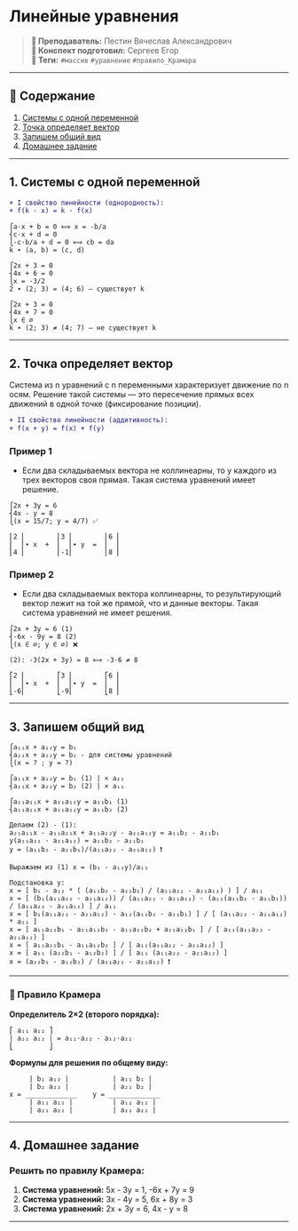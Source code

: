# Линейные уравнения

> **🐙 Преподаватель:** Пестин Вячеслав Александрович  
> **🦁 Конспект подготовил:** Сергеев Егор  
> **🌴 Теги:** `#массив` `#уравнение` `#правило_Крамара`

---
## 📑 Содержание
1. [Системы с одной переменной](#1-системы-с-одной-переменной)
2. [Точка определяет вектор](#2-точка-определяет-вектор)
3. [Запишем общий вид](#3-запишем-общий-вид)
4. [Домашнее задание](#4-домашнее-задание)

---

## 1. Системы с одной переменной

```diff  
+ I свойство линейности (однородность):  
+ f(k · x) = k · f(x)
```

```
⎧a·x + b = 0 ⟺ x = -b/a  
⎨c·x + d = 0
⎩-c·b/a + d = 0 ⟺ cb = da
k ∙ (a, b) = (c, d)
```

```
⎧2x + 3 = 0
⎨4x + 6 = 0
⎩x = -3/2
2 ∙ (2; 3) = (4; 6) — существует k
```
 
```
⎧2x + 3 = 0
⎨4x + 7 = 0
⎩x ∈ ∅
k ∙ (2; 3) ≠ (4; 7) — не существует k
```

---

## 2. Точка определяет вектор

Система из n уравнений с n переменными характеризует движение по n осям. Решение такой системы — это пересечение прямых всех движений в одной точке (фиксирование позиции).

```diff
+ II свойство линейности (аддитивность):
+ f(x + y) = f(x) + f(y)
```

### Пример 1

- Если два складываемых вектора не коллинеарны, то у каждого из трех векторов своя прямая. Такая система уравнений имеет решение.

```
⎧2x + 3y = 6
⎨4x - y = 8
⎩(x = 15/7; y = 4/7) ✅
```

```
⎢2 ⎢        ⎢3 ⎢        ⎢6 ⎢
⎢  ⎢∙ x  +  ⎢  ⎢∙ y  =  ⎢  ⎢
⎢4 ⎢        ⎢-1⎢        ⎢8 ⎢
```

### Пример 2

- Если два складываемых вектора коллинеарны, то результирующий вектор лежит на той же прямой, что и данные векторы. Такая система уравнений не имеет решения.

```
⎧2x + 3y = 6 (1)
⎨-6x - 9y = 8 (2)
⎩(x ∈ ∅; y ∈ ∅) ❌

(2): -3(2x + 3y) = 8 ⟺ -3·6 ≠ 8
```

```
⎡2 ⎢        ⎡3 ⎢        ⎡6 ⎢
⎢  ⎢∙ x  +  ⎢  ⎢∙ y  =  ⎢  ⎢
⎣-6⎢        ⎣-9⎢        ⎣8 ⎢
```

---

## 3. Запишем общий вид
```
⎧a₁₁x + a₁₂y = b₁  
⎨a₂₁x + a₂₂y = b₂ - для системы уравнений
⎩(x = ? ; y = ?)
```

```
⎧a₁₁x + a₁₂y = b₁ (1) | × a₂₁  
⎨a₂₁x + a₂₂y = b₂ (2) | × a₁₁

⎧a₂₁a₁₁x + a₂₁a₁₂y = a₂₁b₁ (1)
⎨a₁₁a₂₁x + a₁₁a₂₂y = a₁₁b₂ (2)

Делаем (2) - (1):  
a₂₁a₁₁x - a₁₁a₂₁x + a₁₁a₂₂y - a₂₁a₁₂y = a₁₁b₂ - a₂₁b₁  
y(a₁₁a₂₂ - a₂₁a₁₂) = a₁₁b₂ - a₂₁b₁  
y = (a₁₁b₂ - a₂₁b₁)/(a₁₁a₂₂ - a₂₁a₁₂) ❗
 
Выражаем из (1) x = (b₁ - a₁₂y)/a₁₁

Подстановка y:
x = [ b₁ - a₁₂ * ( (a₁₁b₂ - a₂₁b₁) / (a₁₁a₂₂ - a₂₁a₁₂) ) ] / a₁₁
x = [ (b₁(a₁₁a₂₂ - a₂₁a₁₂)) / (a₁₁a₂₂ - a₂₁a₁₂) - (a₁₂(a₁₁b₂ - a₂₁b₁)) / (a₁₁a₂₂ - a₂₁a₁₂) ] / a₁₁
x = [ b₁(a₁₁a₂₂ - a₂₁a₁₂) - a₁₂(a₁₁b₂ - a₂₁b₁) ] / [ (a₁₁a₂₂ - a₂₁a₁₂) * a₁₁ ]
x = [ a₁₁a₂₂b₁ - a₂₁a₁₂b₁ - a₁₁a₁₂b₂ + a₂₁a₁₂b₁ ] / [ a₁₁(a₁₁a₂₂ - a₂₁a₁₂) ]
x = [ a₁₁a₂₂b₁ - a₁₁a₁₂b₂ ] / [ a₁₁(a₁₁a₂₂ - a₂₁a₁₂) ]
x = [ a₁₁ (a₂₂b₁ - a₁₂b₂) ] / [ a₁₁ (a₁₁a₂₂ - a₂₁a₁₂) ]
x = (a₂₂b₁ - a₁₂b₂) / (a₁₁a₂₂ - a₂₁a₁₂) ❗
```

---

### 🧮 Правило Крамера

**Определитель 2×2 (второго порядка):**
```
⎡ a₁₁ a₁₂ ⎤
| a₂₁ a₂₂ | = a₁₁·a₂₂ - a₁₂·a₂₁
⎣         ⎦
```

**Формулы для решения по общему виду:**

```
     | b₁ a₁₂ |           | a₁₁ b₁ |
     | b₂ a₂₂ |           | a₂₁ b₂ |
x = _____________    y = _____________
     | a₁₁ a₁₂ |          | a₁₁ a₁₂ |
     | a₂₁ a₂₂ |          | a₂₁ a₂₂ |
```

---

## 4. Домашнее задание

### Решить по правилу Крамера:
1. **Система уравнений:** 5x - 3y = 1, -6x + 7y = 9
2. **Система уравнений:** 3x - 4y = 5, 6x + 8y = 3
3. **Система уравнений:** 2x + 3y = 6, 4x - y = 8

---
